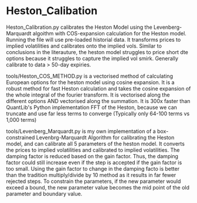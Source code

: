 # Heston_Calibation

Heston_Calibration.py calibrates the Heston Model using the Levenberg-Marquardt algoithm with COS-expansion calculation for the Heston model. Running the file will use pre-loaded historial data. It transforms prices to implied volatilities and calibrates onto the implied vols. Similar to conclusions in the literauture, the heston model struggles to price short dte options because it struggles to capture the implied vol smirk. Generally calibrate to data > 50-day expiries.

tools/Heston_COS_METHOD.py is a vectorised method of calculating European options for the heston model using cosine expansion. It is a robust method for fast Heston calculation and takes the cosine expansion of the whole integral of the fourier transform. It is vectorised along the different options AND vectorised along the summation. It is 300x faster than QuantLib's Python implementation FFT of the Heston, because we can truncate and use far less terms to converge (Typically only 64-100 terms vs 1,000 terms) 

tools/Levenberg_Marquardt.py is my own implementation of a box-constrained Levenbrg-Marquardt Algorithm for calibrating the Heston model, and can calibrate all 5 parameters of the heston model. It converts the prices to implied volatilities and calibrated to implied volatilities. The damping factor is reduced based on the gain factor. Thus, the damping factor could still increase even if the step is accepted if the gain factor is too small. Using the gain factor to change in the damping facto is better than the tradition multiply/divide by 10 method as it results in far fewer rejected steps. To constrain the parameters, if the new parameter would exceed a bound, the new parameter value becomes the mid point of the old parameter and boundary value. 
